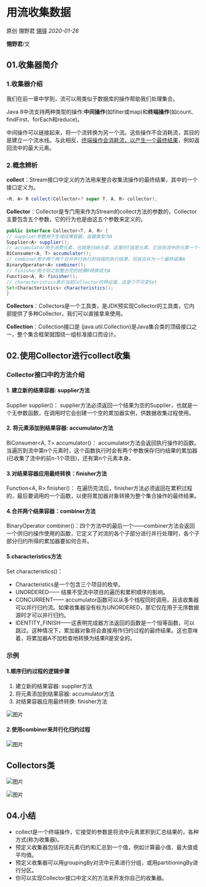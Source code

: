 # 用流收集数据

原创 翎野君 [翎驿](javascript:void(0);) *2020-01-26*

**翎野君**/文



## 01.收集器简介



### 1.收集器介绍

我们在前一章中学到，流可以用类似于数据库的操作帮助我们处理集合。

Java 8中流支持两种类型的操作:**中间操作**(如filter或map)和**终端操作**(如count、findFirst、forEach和reduce)。

中间操作可以链接起来，将一个流转换为另一个流。这些操作不会消耗流，其目的是建立一个流水线。与此相反，<u>终端操作会消耗流，以产生一个最终结果</u>，例如返回流中的最大元素。


### 2.概念辨析

**collect**：Stream接口中定义的方法用来整合收集流操作的最终结果，其中的一个接口定义为。



```java
<R, A> R collect(Collector<? super T, A, R> collector);
```

**Collector**：Collector是专门用来作为Stream的collect方法的参数的，Collector主要包含五个参数，它的行为也是由这五个参数来定义的。



```java
public interface Collector<T, A, R> {
// supplier参数用于生成结果容器，容器类型为A
Supplier<A> supplier();
// accumulator用于消费元素，也就是归纳元素，这里的T就是元素，它会将流中的元素一个一个与结果容器A发生操作
BiConsumer<A, T> accumulator();
// combiner用于两个两个合并并行执行的线程的执行结果，将其合并为一个最终结果A
BinaryOperator<A> combiner();
// finisher用于将之前整合完的结果R转换成为A
Function<A, R> finisher();
// characteristics表示当前Collector的特征值，这是个不可变Set
Set<Characteristics> characteristics();
}
```

**Collectors**：Collectors是一个工具类，是JDK预实现Collector的工具类，它内部提供了多种Collector，我们可以直接拿来使用。

**Collection**：Collection接口是 (java.util.Collection)是Java集合类的顶级接口之一，整个集合框架就围绕一组标准接口而设计。 




## 02.使用Collector进行collect收集



### Collector接口中的方法介绍

#### 1. 建立新的结果容器: supplier方法

Supplier<A> supplier()： supplier方法必须返回一个结果为空的Supplier，也就是一个无参数函数，在调用时它会创建一个空的累加器实例，供数据收集过程使用。



#### 2. 将元素添加到结果容器: accumulator方法 

BiConsumer<A, T> accumulator()： accumulator方法会返回执行操作的函数。当遍历到流中第n个元素时，这个函数执行时会有两个参数保存归约结果的累加器(已收集了流中的前n-1个项目)，还有第n个元素本身。



#### 3.对结果容器应用最终转换：finisher方法

Function<A, R> finisher()： 在遍历完流后，finisher方法必须返回在累积过程的，最后要调用的一个函数，以便将累加器对象转换为整个集合操作的最终结果。



#### 4.合并两个结果容器：combiner方法

BinaryOperator<A> combiner()：四个方法中的最后一个——combiner方法会返回一个供归约操作使用的函数，它定义了对流的各个子部分进行并行处理时，各个子部分归约所得的累加器要如何合并。



#### 5.characteristics方法
Set<Characteristics> characteristics()：
- Characteristics是一个包含三个项目的枚举。
- UNORDERED—— 结果不受流中项目的遍历和累积顺序的影响。
- CONCURRENT—— accumulator函数可以从多个线程同时调用，且该收集器可以并行归约流。如果收集器没有标为UNORDERED，那它仅在用于无序数据源时才可以并行归约。
- IDENTITY_FINISH——这表明完成器方法返回的函数是一个恒等函数，可以跳过。这种情况下，累加器对象将会直接用作归约过程的最终结果。这也意味着，将累加器A不加检查地转换为结果R是安全的。



### 示例



#### 1.顺序归约过程的逻辑步骤


 1. 建立新的结果容器: supplier方法
 2. 将元素添加到结果容器: accumulator方法 
 3. 对结果容器应用最终转换: finisher方法 

![图片](https://img-blog.csdnimg.cn/img_convert/4c94f4bceda277235b73833cd1f73c58.png)



#### 2.使用combiner来并行化归约过程



![图片](https://img-blog.csdnimg.cn/img_convert/c8b03b9832414f5f5a82c488ff95f4b5.png)



## Collectors类



![图片](https://img-blog.csdnimg.cn/img_convert/0e2b39b12a89e71a54890171a82bb390.png)

![图片](https://img-blog.csdnimg.cn/img_convert/ccbb8b5cae597a61d64e5b00df73f4ca.png)



## 04.小结



- collect是一个终端操作，它接受的参数是将流中元素累积到汇总结果的，各种方式(称为收集器)。
- 预定义收集器包括将流元素归约和汇总到一个值，例如计算最小值、最大值或平均值。
- 预定义收集器可以用groupingBy对流中元素进行分组，或用partitioningBy进行分区。
- 你可以实现Collector接口中定义的方法来开发你自己的收集器。
